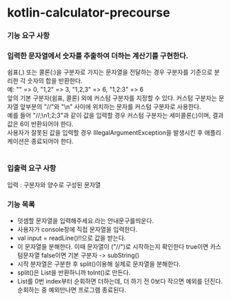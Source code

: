 # kotlin-calculator-precourse
### 기능 요구 사항 
### 입력한 문자열에서 숫자를 추출하여 더하는 계산기를 구현한다.

쉼표(,) 또는 콜론(:)을 구분자로 가지는 문자열을 전달하는 경우 구분자를 기준으로 분리한 각 숫자의 합을 반환한다.</br>
예: "" => 0, "1,2" => 3, "1,2,3" => 6, "1,2:3" => 6 </br>
앞의 기본 구분자(쉼표, 콜론) 외에 커스텀 구분자를 지정할 수 있다. 커스텀 구분자는 문자열 앞부분의 "//"와 "\n" 사이에 위치하는 문자를 커스텀 구분자로 사용한다.</br>
예를 들어 "//;\n1;2;3"과 같이 값을 입력할 경우 커스텀 구분자는 세미콜론(;)이며, 결과 값은 6이 반환되어야 한다.</br>
사용자가 잘못된 값을 입력할 경우 IllegalArgumentException을 발생시킨 후 애플리케이션은 종료되어야 한다.</br>
</br>
### 입출력 요구 사항</br>
입력 : 구분자와 양수로 구성된 문자열</br>
### 기능 목록 
* 덧셈할 문자열을 입력해주세요.라는 안내문구를띄운다.
* 사용자가 console창에 직접 문자열을 입력한다.
* val input  = readLine()!!으로 값을 받는다.
* 이 문자열을 분해한다. 
이때 문자열이 ("//")로 시작하는지 확인한다 true이면 카스텀문자열 false이면 기본 구분자 -> subString()
* 시작 분자열은 구분한 후 split()이용해 실제로 문자열을 분해한다.
* split()은 List<String>을 반환하니까 toInt()로 만든다.
* List를 0번 index부터 순회하면 더하는데, 더 하기 전 0보다 작으면 예외를 던진다.
   순회하는 중 예외만나면 프로그램 종료된다. 
  

